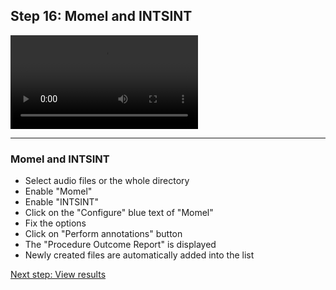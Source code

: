 ## Step 16: Momel and INTSINT

![](./etc/screencasts/sppas-demo19-momel-intsint.mp4) 

-----------------

### Momel and INTSINT

* Select audio files or the whole directory
* Enable "Momel"
* Enable "INTSINT"
* Click on the "Configure" blue text of "Momel"
* Fix the options
* Click on "Perform annotations" button
* The "Procedure Outcome Report" is displayed
* Newly created files are automatically added into the list

[Next step: View results](./tutorial_117_view_merge.html)
